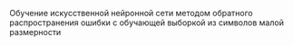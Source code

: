 Обучение искусственной нейронной сети методом обратного распространения ошибки с обучающей выборкой из символов малой размерности
